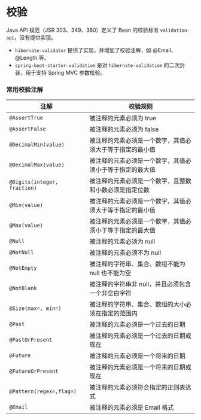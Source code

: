 # 校验

Java API 规范（JSR 303、349、380）定义了 Bean 的校验标准 `validation-api`，没有提供实现。
- `hibernate-validator` 提供了实现，并增加了校验注解，如 @Email、@Length 等。
- `spring-boot-starter-validation` 是对 `hibernate-validation` 的二次封装，用于支持 Spring MVC 参数校验。



### 常用校验注解

| 注解 | 校验规则 |
| --- | --- |
| `@AssertTrue` | 被注释的元素必须为 true |
| `@AssertFalse` | 被注释的元素必须为 false |
| `@DecimalMin(value)` | 被注释的元素必须是一个数字，其值必须大于等于指定的最小值 |
| `@DecimalMax(value)` | 被注释的元素必须是一个数字，其值必须小于等于指定的最大值 |
| `@Digits(integer, fraction)` | 被注释的元素必须是一个数字，且整数和小数必须是指定位数 |
| `@Min(value)` | 被注释的元素必须是一个数字，其值必须大于等于指定的最小值 |
| `@Max(value)` | 被注释的元素必须是一个数字，其值必须小于等于指定的最大值
| `@Null` | 被注释的元素必须为 null |
| `@NotNull` | 被注释的元素必须不为 null |
| `@NotEmpty` | 被注释的字符串、集合、数组不能为 null 也不能为空 |
| `@NotBlank` | 被注释的字符串非 null，并且必须包含一个非空白字符 |
| `@Size(max=, min=)` | 被注释的字符串、集合、数组的大小必须在指定的范围内 |
| `@Past` | 被注释的元素必须是一个过去的日期 |
| `@PastOrPresent` | 被注释的元素必须是一个过去的日期或现在 |
| `@Future` | 被注释的元素必须是一个将来的日期 |
| `@FutureOrPresent` | 被注释的元素必须是一个将来的日期或现在 |
| `@Pattern(regex=,flag=)` | 被注释的元素必须符合指定的正则表达式 |
| `@Email` | 被注释的元素必须是 Email 格式 |
